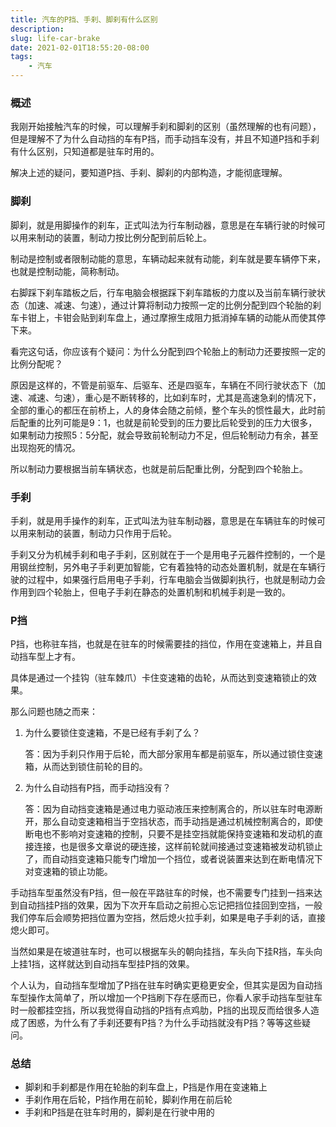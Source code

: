 ```yaml
---
title: 汽车的P挡、手刹、脚刹有什么区别
description: 
slug: life-car-brake
date: 2021-02-01T18:55:20-08:00
tags:
    - 汽车
---
```

### 概述

我刚开始接触汽车的时候，可以理解手刹和脚刹的区别（虽然理解的也有问题），但是理解不了为什么自动挡的车有P挡，而手动挡车没有，并且不知道P挡和手刹有什么区别，只知道都是驻车时用的。

解决上述的疑问，要知道P挡、手刹、脚刹的内部构造，才能彻底理解。

### 脚刹

脚刹，就是用脚操作的刹车，正式叫法为行车制动器，意思是在车辆行驶的时候可以用来制动的装置，制动力按比例分配到前后轮上。

制动是控制或者限制动能的意思，车辆动起来就有动能，刹车就是要车辆停下来，也就是控制动能，简称制动。

右脚踩下刹车踏板之后，行车电脑会根据踩下刹车踏板的力度以及当前车辆行驶状态（加速、减速、匀速），通过计算将制动力按照一定的比例分配到四个轮胎的刹车卡钳上，卡钳会贴到刹车盘上，通过摩擦生成阻力抵消掉车辆的动能从而使其停下来。

看完这句话，你应该有个疑问：为什么分配到四个轮胎上的制动力还要按照一定的比例分配呢？

原因是这样的，不管是前驱车、后驱车、还是四驱车，车辆在不同行驶状态下（加速、减速、匀速），重心是不断转移的，比如刹车时，尤其是高速急刹的情况下，全部的重心的都压在前桥上，人的身体会随之前倾，整个车头的惯性最大，此时前后配重的比列可能是9：1，也就是前轮受到的压力要比后轮受到的压力大很多，如果制动力按照5：5分配，就会导致前轮制动力不足，但后轮制动力有余，甚至出现抱死的情况。

所以制动力要根据当前车辆状态，也就是前后配重比例，分配到四个轮胎上。

### 手刹

手刹，就是用手操作的刹车，正式叫法为驻车制动器，意思是在车辆驻车的时候可以用来制动的装置，制动力只作用于后轮。

手刹又分为机械手刹和电子手刹，区别就在于一个是用电子元器件控制的，一个是用钢丝控制，另外电子手刹更加智能，它有着独特的动态处置机制，就是在车辆行驶的过程中，如果强行启用电子手刹，行车电脑会当做脚刹执行，也就是制动力会作用到四个轮胎上，但电子手刹在静态的处置机制和机械手刹是一致的。

### P挡

P挡，也称驻车挡，也就是在驻车的时候需要挂的挡位，作用在变速箱上，并且自动挡车型上才有。

具体是通过一个挂钩（驻车棘爪）卡住变速箱的齿轮，从而达到变速箱锁止的效果。

那么问题也随之而来：

1. 为什么要锁住变速箱，不是已经有手刹了么？

   答：因为手刹只作用于后轮，而大部分家用车都是前驱车，所以通过锁住变速箱，从而达到锁住前轮的目的。

2. 为什么自动挡有P挡，而手动挡没有？

   答：因为自动挡变速箱是通过电力驱动液压来控制离合的，所以驻车时电源断开，那么自动变速箱相当于空挡状态，而手动挡是通过机械控制离合的，即使断电也不影响对变速箱的控制，只要不是挂空挡就能保持变速箱和发动机的直接连接，也是很多文章说的硬连接，这样前轮就间接通过变速箱被发动机锁止了，而自动挡变速箱只能专门增加一个挡位，或者说装置来达到在断电情况下对变速箱的锁止功能。

手动挡车型虽然没有P挡，但一般在平路驻车的时候，也不需要专门挂到一挡来达到自动挡挂P挡的效果，因为下次开车启动之前担心忘记把挡位挂回到空挡，一般我们停车后会顺势把挡位置为空挡，然后熄火拉手刹，如果是电子手刹的话，直接熄火即可。

当然如果是在坡道驻车时，也可以根据车头的朝向挂挡，车头向下挂R挡，车头向上挂1挡，这样就达到自动挡车型挂P挡的效果。

个人认为，自动挡车型增加了P挡在驻车时确实更稳更安全，但其实是因为自动挡车型操作太简单了，所以增加一个P挡刷下存在感而已，你看人家手动挡车型驻车时一般都挂空挡，所以我觉得自动挡的P挡有点鸡肋，P挡的出现反而给很多人造成了困惑，为什么有了手刹还要有P挡？为什么手动挡就没有P挡？等等这些疑问。

### 总结

- 脚刹和手刹都是作用在轮胎的刹车盘上，P挡是作用在变速箱上
- 手刹作用在后轮，P挡作用在前轮，脚刹作用在前后轮
- 手刹和P挡是在驻车时用的，脚刹是在行驶中用的
